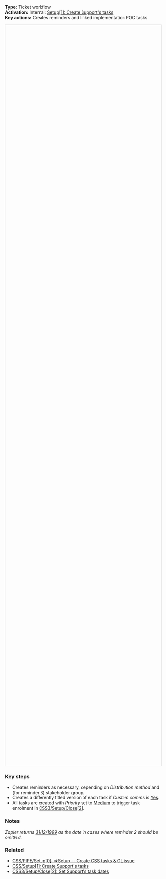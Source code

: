 **Type:** Ticket workflow  
**Activation:** Internal: <u>Setup[1]: Create Support's tasks</u>  
**Key actions:** Creates reminders and <span class="cyan">linked implementation</span> POC tasks   

<div id="viewer" style="width:100%;height:60vh;border:1px solid #ddd;"></div>
<script src="https://cdn.jsdelivr.net/npm/openseadragon@4.1/build/openseadragon/openseadragon.min.js"></script>
<script>
  document.addEventListener('DOMContentLoaded', function () {
    var basePath = window.location.pathname.replace(/\/workflows\/.*/, '/');
    var imgUrl = basePath + "images/CSS-Setup-1a-Create-Supports-tasks-first-linked.png";
    OpenSeadragon({ id: "viewer", prefixUrl: "https://cdn.jsdelivr.net/npm/openseadragon@4.1/build/openseadragon/images/", tileSources: { type: "image", url: imgUrl, buildPyramid: false }, showNavigator: true, showZoomControl: true, showHomeControl: true, showFullPageControl: false });
  });
</script>

### Key steps  
- Creates reminders as necessary, depending on *Distribution method* and (for reminder 3) stakeholder group.  
- Creates a differently titled version of each task if *Custom comms* is <u>Yes</u>.  
- All tasks are created with *Priority* set to <u>Medium</u> to trigger task enrolment in <u>CSS3/Setup/Close[2]</u>.  

### Notes  
<i>Zapier returns <u>31/12/1999</u> as the date in cases where reminder 2 should be omitted.</i>  

### Related  
- [CSS/PIPE/Setup[0]: ⇒Setup -- Create CSS tasks & GL issue](../workflows/CSS-PIPE-Setup-0-Setup--Create-CSS-tasks-GL-issue.md)  
- [CSS/Setup[1]: Create Support's tasks](../workflows/CSS-Setup-1-Create-Supports-tasks.md)  
- [CSS3/Setup/Close[2]: Set Support's task dates](../workflows/CSS3-Setup-Close-2-Set-Supports-task-dates.md)  
